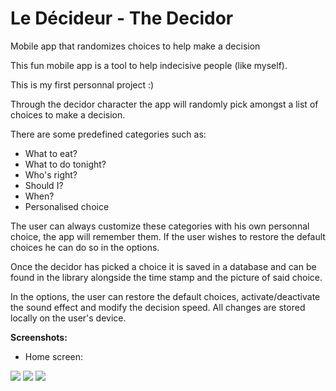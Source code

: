 # Le Décideur - The Decidor
Mobile app that randomizes choices to help make a decision

This fun mobile app is a tool to help indecisive people (like myself).

This is my first personnal project :)

Through the decidor character the app will randomly pick amongst a list of choices to make a decision.

There are some predefined categories such as:

* What to eat?
* What to do tonight?
* Who's right?
* Should I?
* When?
* Personalised choice

The user can always customize these categories with his own personnal choice, the app will remember them. If the user wishes to restore the default choices he can do so in the options.

Once the decidor has picked a choice it is saved in a database and can be found in the library alongside the time stamp and the picture of said choice.

In the options, the user can restore the default choices, activate/deactivate the sound effect and modify the decision speed.
All changes are stored locally on the user's device.

**Screenshots:**
* Home screen:

<p float="left">
  <img src="https://i.ibb.co/S68fCNf/ledecideur-signin.png"  />
  <img src="https://i.ibb.co/S68fCNf/ledecideur-signin.png"  /> 
  <img src="https://i.ibb.co/S68fCNf/ledecideur-signin.png"  /> 
</p>










